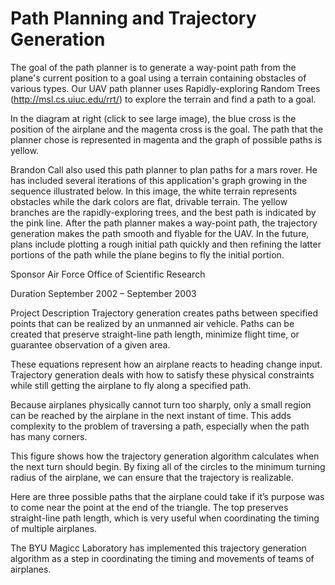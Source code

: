 # Path Planning and Trajectory Generation

The goal of the path planner is to generate a way-point path from the plane's current position to a goal using a terrain containing obstacles of various types. Our UAV path planner uses Rapidly-exploring Random Trees (http://msl.cs.uiuc.edu/rrt/) to explore the terrain and find a path to a goal.

In the diagram at right (click to see large image), the blue cross is the position of the airplane and the magenta cross is the goal. The path that the planner chose is represented in magenta and the graph of possible paths is yellow.

Brandon Call also used this path planner to plan paths for a mars rover. He has included several iterations of this application's graph growing in the sequence illustrated below. In this image, the white terrain represents obstacles while the dark colors are flat, drivable terrain. The yellow branches are the rapidly-exploring trees, and the best path is indicated by the pink line. After the path planner makes a way-point path, the trajectory generation makes the path smooth and flyable for the UAV. In the future, plans include plotting a rough initial path quickly and then refining the latter portions of the path while the plane begins to fly the initial portion.

Sponsor
Air Force Office of Scientific Research

Duration
September 2002 – September 2003

Project Description
Trajectory generation creates paths between specified points that can be realized by an unmanned air vehicle. Paths can be created that preserve straight-line path length, minimize flight time, or guarantee observation of a given area.

These equations represent how an airplane reacts to heading change input. Trajectory generation deals with how to satisfy these physical constraints while still getting the airplane to fly along a specified path.

Because airplanes physically cannot turn too sharply, only a small region can be reached by the airplane in the next instant of time. This adds complexity to the problem of traversing a path, especially when the path has many corners.

This figure shows how the trajectory generation algorithm calculates when the next turn should begin. By fixing all of the circles to the minimum turning radius of the airplane, we can ensure that the trajectory is realizable.

Here are three possible paths that the airplane could take if it’s purpose was to come near the point at the end of the triangle. The top preserves straight-line path length, which is very useful when coordinating the timing of multiple airplanes.

The BYU Magicc Laboratory has implemented this trajectory generation algorithm as a step in coordinating the timing and movements of teams of airplanes.
